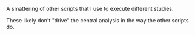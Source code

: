 A smattering of other scripts that I use to execute different studies.

These likely don't "drive" the central analysis in the way the other scripts do.
